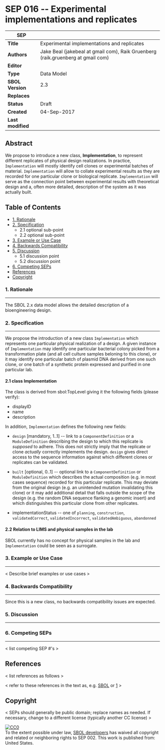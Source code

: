 SEP 016 -- Experimental implementations and replicates
======================================================


SEP                   | <leave empty>
----------------------|--------------
**Title**             | Experimental implementations and replicates
**Authors**           | Jake Beal (jakebeal at gmail com), Raik Gruenberg (raik.gruenberg at gmail com)
**Editor**            | 
**Type**              | Data Model
**SBOL Version**      | 2.3
**Replaces**          | 
**Status**            | Draft
**Created**           | 04-Sep-2017
**Last modified**     | 

Abstract
-----------

We propose to introduce a new class, **Implementation**, to represent different
replicates of physical design realizations. In practice, `Implementation` will
mostly identify cell clones or experimental batches of
material. `Implementation` will allow to collate experimental results as they
are recorded for one particular clone or biological replicate. `Implementation`
will serve as the connection point between experimental results with theoretical
design and a, often more detailed, description of the system as it was actually
built.

Table of Contents
---------------------

* [1. Rationale](#rationale)
* [2. Specification](#specification)
  * 2.1 optional sub-point
  * 2.2 optional sub-point
* [3. Example or Use Case](#example)
* [4. Backwards Compatibility](#compatibility)
* [5. Discussion](#discussion)
  * 5.1 discussion point
  * 5.2 discussion point
* [6. Competing SEPs](#competing_seps)
* [References](#references)
* [Copyright](#copyright)

### 1. Rationale <a name="rationale"></a>
----------------

The SBOL 2.x data model allows the detailed description of a bioengineering design. 


### 2. Specification <a name="specification"></a>
----------------------------------------------

We propose the introduction of a new class `Implementation` which represents one particular physical realization of a design. A given instance of `Implementation` may identify one particular bacterial colony picked from a transformation plate (and all cell culture samples beloning to this clone), or it may identify one particular batch of plasmid DNA derived from one such clone, or one batch of a synthetic protein expressed and purified in one particular lab. 

#### 2.1 class Implementation

The class is derived from sbol:TopLevel giving it the following fields (please verify):
  - displayID
  - name
  - description

In addition, `Implementation` defines the following new fields:

  - `design` [mandatory, 1..1] -- link to a `ComponentDefinition` or a `ModuleDefinition` describing the design to which this replicate is *supposed* to adhere. This does not strictly imply that the replicate or clone *actually* correctly implements the design. `design` gives direct access to the sequence information against which different clones or replicates can be validated.

  - `built` [optional, 0..1] -- optional link to a `ComponentDefinition` or `ModuleDefinition` which describes the actual composition (e.g. in most cases sequence) recorded for this particular replicate. This may deviate from the original design (e.g. an unintended mutation invalidating this clone) or it may add additional detail that falls outside the scope of the design (e.g. the random DNA sequence flanking a genomic insert) and which distinguishes this particular clone from other replicates.
  
  - implementationStatus -- one of `planning`, `construction`, `validatedCorrect`, `validatedIncorrect`, `validatedAmbiguous`, `abandonned`
 
#### 2.2 Relation to LIMS and physical samples in the lab

SBOL currently has no concept for physical samples in the lab and `Implementation` could be seen as a surrogate. 


### 3. Example or Use Case <a name='example'></a>
-------------------------------

< Describe brief examples or use cases >

### 4. Backwards Compatibility <a name='compatibility'></a>
-----------------

Since this is a new class, no backwards compatibility issues are expected.


### 5. Discussion <a name='discussion'></a>
-----------------




### 6. Competing SEPs <a name='competing_seps'></a>
-----------------

< list competing SEP #'s >

References <a name='references'></a>
----------------

< list references as follows >

[SBOL]: http://sbolstandard.org
[1]: https://www.python.org/dev/peps/pep-0001

< refer to these references in the text as, e.g. [SBOL] or [1] >

Copyright <a name='copyright'></a>
-------------
< SEPs should generally be public domain; replace names as needed.  If necessary, change to a different license (typically another CC license) >

<p xmlns:dct="http://purl.org/dc/terms/" xmlns:vcard="http://www.w3.org/2001/vcard-rdf/3.0#">
  <a rel="license"
     href="http://creativecommons.org/publicdomain/zero/1.0/">
    <img src="http://i.creativecommons.org/p/zero/1.0/88x31.png" style="border-style: none;" alt="CC0" />
  </a>
  <br />
  To the extent possible under law,
  <a rel="dct:publisher"
     href="sbolstandard.org">
    <span property="dct:title">SBOL developers</span></a>
  has waived all copyright and related or neighboring rights to
  <span property="dct:title">SEP 002</span>.
This work is published from:
<span property="vcard:Country" datatype="dct:ISO3166"
      content="US" about="sbolstandard.org">
  United States</span>.
</p>
